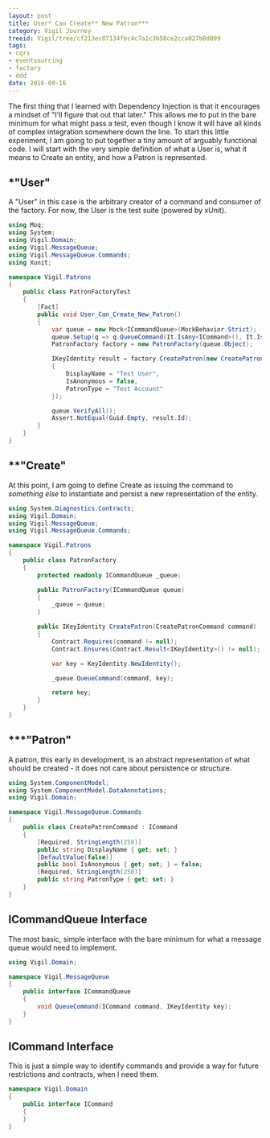 ```yaml
---
layout: post
title: User* Can Create** New Patron***
category: Vigil Journey
treeid: Vigil/tree/cf213ec07134fbc4c7a1c3b58ce2cca027b0d099
tags:
- cqrs
- eventsourcing
- factory
- ddd
date: 2016-09-16
---
```


The first thing that I learned with Dependency Injection is that it encourages a mindset of "I'll figure that out that later." This allows me to put in the bare minimum for what might pass a test, even though I know it will have all kinds of complex integration somewhere down the line. To start this little experiment, I am going to put together a tiny amount of arguably functional code. I will start with the very simple definition of what a User is, what it means to Create an entity, and how a Patron is represented.


## *"User"

A "User" in this case is the arbitrary creator of a command and consumer of the factory. For now, the User is the test suite (powered by xUnit).

```csharp
using Moq;
using System;
using Vigil.Domain;
using Vigil.MessageQueue;
using Vigil.MessageQueue.Commands;
using Xunit;

namespace Vigil.Patrons
{
    public class PatronFactoryTest
    {
        [Fact]
        public void User_Can_Create_New_Patron()
        {
            var queue = new Mock<ICommandQueue>(MockBehavior.Strict);
            queue.Setup(q => q.QueueCommand(It.IsAny<ICommand>(), It.IsAny<IKeyIdentity>())).Verifiable();
            PatronFactory factory = new PatronFactory(queue.Object);

            IKeyIdentity result = factory.CreatePatron(new CreatePatronCommand()
            {
                DisplayName = "Test User",
                IsAnonymous = false,
                PatronType = "Test Account"
            });

            queue.VerifyAll();
            Assert.NotEqual(Guid.Empty, result.Id);
        }
    }
}
```

## **"Create"

At this point, I am going to define Create as issuing the command to _something else_ to instantiate and persist a new representation of the entity.

```csharp
using System.Diagnostics.Contracts;
using Vigil.Domain;
using Vigil.MessageQueue;
using Vigil.MessageQueue.Commands;

namespace Vigil.Patrons
{
    public class PatronFactory
    {
        protected readonly ICommandQueue _queue;

        public PatronFactory(ICommandQueue queue)
        {
            _queue = queue;
        }

        public IKeyIdentity CreatePatron(CreatePatronCommand command)
        {
            Contract.Requires(command != null);
            Contract.Ensures(Contract.Result<IKeyIdentity>() != null);

            var key = KeyIdentity.NewIdentity();

            _queue.QueueCommand(command, key);

            return key;
        }
    }
}
```

## ***"Patron"

A patron, this early in development, is an abstract representation of what should be created - it does not care about persistence or structure.

```csharp
using System.ComponentModel;
using System.ComponentModel.DataAnnotations;
using Vigil.Domain;

namespace Vigil.MessageQueue.Commands
{
    public class CreatePatronCommand : ICommand
    {
        [Required, StringLength(250)]
        public string DisplayName { get; set; }
        [DefaultValue(false)]
        public bool IsAnonymous { get; set; } = false;
        [Required, StringLength(250)]
        public string PatronType { get; set; }
    }
}
```

## ICommandQueue Interface

The most basic, simple interface with the bare minimum for what a message queue would need to implement.

```csharp
using Vigil.Domain;

namespace Vigil.MessageQueue
{
    public interface ICommandQueue
    {
        void QueueCommand(ICommand command, IKeyIdentity key);
    }
}
```

## ICommand Interface

This is just a simple way to identify commands and provide a way for future restrictions and contracts, when I need them.

```csharp
namespace Vigil.Domain
{
    public interface ICommand
    {
    }
}
```